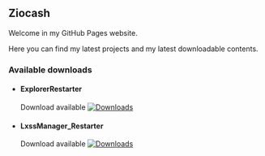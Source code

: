 ## Ziocash

Welcome in my GitHub Pages website.

Here you can find my latest projects and my latest downloadable contents.

### Available downloads

- #### ExplorerRestarter
  Download available [![Downloads](https://img.shields.io/github/downloads/Ziocash/ExplorerRestarter/total?color=green)](https://github.com/Ziocash/ExplorerRestarter/releases/)

- #### LxssManager_Restarter
  Download available [![Downloads](https://img.shields.io/github/downloads/Ziocash/LxssManager_Restarter/total?color=green)](https://github.com/Ziocash/LxssManager_Restarter/releases/) 

